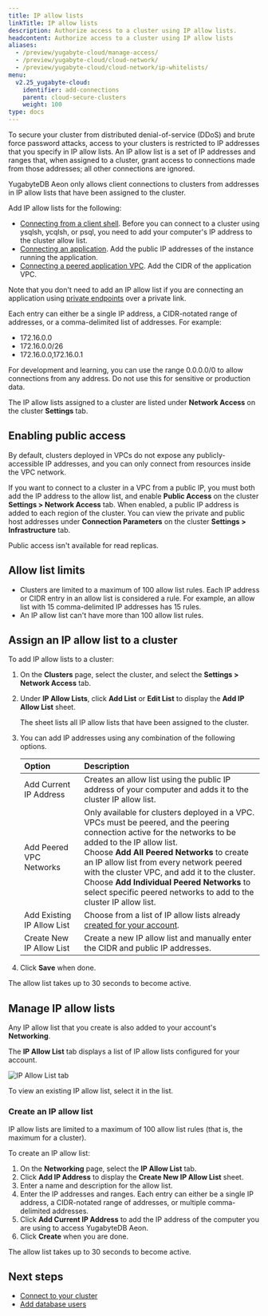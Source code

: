 ```yaml
---
title: IP allow lists
linkTitle: IP allow lists
description: Authorize access to a cluster using IP allow lists.
headcontent: Authorize access to a cluster using IP allow lists
aliases:
  - /preview/yugabyte-cloud/manage-access/
  - /preview/yugabyte-cloud/cloud-network/
  - /preview/yugabyte-cloud/cloud-network/ip-whitelists/
menu:
  v2.25_yugabyte-cloud:
    identifier: add-connections
    parent: cloud-secure-clusters
    weight: 100
type: docs
---
```


To secure your cluster from distributed denial-of-service (DDoS) and brute force password attacks, access to your clusters is restricted to IP addresses that you specify in IP allow lists. An IP allow list is a set of IP addresses and ranges that, when assigned to a cluster, grant access to connections made from those addresses; all other connections are ignored.

YugabyteDB Aeon only allows client connections to clusters from addresses in IP allow lists that have been assigned to the cluster.

Add IP allow lists for the following:

- [Connecting from a client shell](../../cloud-connect/connect-client-shell/). Before you can connect to a cluster using ysqlsh, ycqlsh, or psql, you need to add your computer's IP address to the cluster allow list.
- [Connecting an application](../../cloud-connect/connect-applications/). Add the public IP addresses of the instance running the application.
- [Connecting a peered application VPC](../../cloud-basics/cloud-vpcs/). Add the CIDR of the application VPC.

Note that you don't need to add an IP allow list if you are connecting an application using [private endpoints](../../cloud-basics/cloud-vpcs/cloud-add-endpoint/) over a private link.

Each entry can either be a single IP address, a CIDR-notated range of addresses, or a comma-delimited list of addresses. For example:

- 172.16.0.0
- 172.16.0.0/26
- 172.16.0.0,172.16.0.1

For development and learning, you can use the range 0.0.0.0/0 to allow connections from any address. Do not use this for sensitive or production data.

The IP allow lists assigned to a cluster are listed under **Network Access** on the cluster **Settings** tab.

## Enabling public access

By default, clusters deployed in VPCs do not expose any publicly-accessible IP addresses, and you can only connect from resources inside the VPC network.

If you want to connect to a cluster in a VPC from a public IP, you must both add the IP address to the allow list, and enable **Public Access** on the cluster **Settings > Network Access** tab. When enabled, a public IP address is added to each region of the cluster. You can view the private and public host addresses under **Connection Parameters** on the cluster **Settings > Infrastructure** tab.

Public access isn't available for read replicas.

## Allow list limits

- Clusters are limited to a maximum of 100 allow list rules. Each IP address or CIDR entry in an allow list is considered a rule. For example, an allow list with 15 comma-delimited IP addresses has 15 rules.
- An IP allow list can't have more than 100 allow list rules.

## Assign an IP allow list to a cluster

To add IP allow lists to a cluster:

1. On the **Clusters** page, select the cluster, and select the **Settings > Network Access** tab.
1. Under **IP Allow Lists**, click **Add List** or **Edit List** to display the **Add IP Allow List** sheet.

    The sheet lists all IP allow lists that have been assigned to the cluster.

1. You can add IP addresses using any combination of the following options.

    | Option | Description |
    | :----- | :---------- |
    | Add Current IP Address | Creates an allow list using the public IP address of your computer and adds it to the cluster IP allow list. |
    | Add Peered VPC Networks | Only available for clusters deployed in a VPC. VPCs must be peered, and the peering connection active for the networks to be added to the IP allow list.<br>Choose **Add All Peered Networks** to create an IP allow list from every network peered with the cluster VPC, and add it to the cluster.<br>Choose **Add Individual Peered Networks** to select specific peered networks to add to the cluster IP allow list. |
    | Add Existing IP Allow List | Choose from a list of IP allow lists already [created for your account](#create-an-ip-allow-list). |
    | Create New IP Allow List | Create a new IP allow list and manually enter the CIDR and public IP addresses. |

1. Click **Save** when done.

The allow list takes up to 30 seconds to become active.

## Manage IP allow lists

Any IP allow list that you create is also added to your account's **Networking**.

The **IP Allow List** tab displays a list of IP allow lists configured for your account.

![IP Allow List tab](/images/yb-cloud/cloud-networking-ip.png)

To view an existing IP allow list, select it in the list.

### Create an IP allow list

IP allow lists are limited to a maximum of 100 allow list rules (that is, the maximum for a cluster).

To create an IP allow list:

1. On the **Networking** page, select the **IP Allow List** tab.
1. Click **Add IP Address** to display the **Create New IP Allow List** sheet.
1. Enter a name and description for the allow list.
1. Enter the IP addresses and ranges. Each entry can either be a single IP address, a CIDR-notated range of addresses, or multiple comma-delimited addresses.
1. Click **Add Current IP Address** to add the IP address of the computer you are using to access YugabyteDB Aeon.
1. Click **Create** when you are done.

The allow list takes up to 30 seconds to become active.

## Next steps

- [Connect to your cluster](../../cloud-connect/)
- [Add database users](../../cloud-secure-clusters/add-users/)
